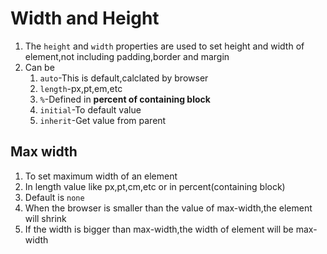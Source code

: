 # Width and Height
1. The `height` and `width` properties are used to set height and width of element,not including padding,border and margin
2. Can be
   1. `auto`-This is default,calclated by browser
   2. `length`-px,pt,em,etc
   3. `%`-Defined in **percent of containing block**
   4. `initial`-To default value
   5. `inherit`-Get value from parent

## Max width
1. To set maximum width of an element
2. In length value like px,pt,cm,etc or in percent(containing block)
3. Default is `none`
4. When the browser is smaller than the value of max-width,the element will shrink
5. If the width is bigger than max-width,the width of element will be max-width